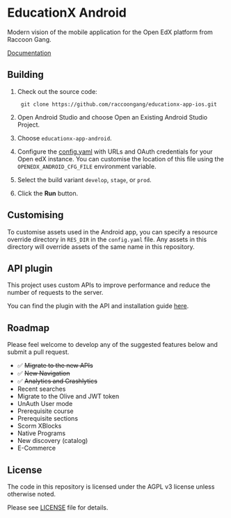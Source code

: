 # EducationX Android

Modern vision of the mobile application for the Open EdX platform from Raccoon Gang.

[Documentation](Documentation/Documentation.md)

## Building
1. Check out the source code:

        git clone https://github.com/raccoongang/educationx-app-ios.git

2. Open Android Studio and choose Open an Existing Android Studio Project.

3. Choose ``educationx-app-android``.

4. Configure the [config.yaml](config.yaml) with URLs and OAuth credentials for your Open edX instance.
   You can customise the location of this file using the `OPENEDX_ANDROID_CFG_FILE` environment variable.

5. Select the build variant ``develop``, ``stage``, or ``prod``.

6. Click the **Run** button.

## Customising

To customise assets used in the Android app, you can specify a resource override directory in
`RES_DIR` in the `config.yaml` file. Any assets in this directory will override assets of the
same name in this repository.

## API plugin
This project uses custom APIs to improve performance and reduce the number of requests to the server.

You can find the plugin with the API and installation guide [here](https://github.com/raccoongang/mobile-api-extensions).

## Roadmap
Please feel welcome to develop any of the suggested features below and submit a pull request.

- ✅ ~~Migrate to the new APIs~~
- ✅ ~~New Navigation~~
- ✅ ~~Analytics and Crashlytics~~
- Recent searches
- Migrate to the Olive and JWT token
- UnAuth User mode
- Prerequisite course
- Prerequisite sections
- Scorm XBlocks
- Native Programs
- New discovery (catalog)
- E-Commerce

## License
The code in this repository is licensed under the AGPL v3 license unless otherwise noted.

Please see [LICENSE](https://github.com/raccoongang/educationx-app-android/blob/main/LICENSE) file for details.
